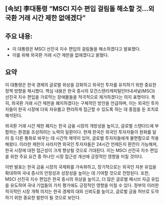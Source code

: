 ## [속보] 李대통령 “MSCI 지수 편입 걸림돌 해소할 것…외국환 거래 시간 제한 없애겠다”

## 주요 내용:
*   이 대통령은 MSCI 선진국 지수 편입의 걸림돌을 해소하겠다고 발표했다.
*   이를 위해 외국환 거래 시간 제한을 없애겠다고 밝혔다.

## 요약

이 대통령은 한국 경제의 글로벌 위상을 강화하고 외국인 투자를 유치하기 위한 중요한 정책 방향을 제시했다. 핵심 내용은 한국 증시의 모건스탠리캐피털인터내셔널(MSCI) 선진국 지수 편입을 가로막는 장애물들을 적극적으로 제거하겠다는 의지 표명이다. 특히, 외국환 거래 시간 제한을 폐지하겠다는 구체적인 방안을 언급하며, 이는 외국인 투자자들이 한국 시장에 더욱 자유롭고 편리하게 접근할 수 있도록 하는 데 중점을 둔 조치로 해석된다.

외국환 거래 시간 제한 폐지는 한국 금융 시장의 개방성을 높이고, 글로벌 스탠더드에 부합하는 환경을 조성하려는 노력의 일환이다. 현재 한국은 외국인 투자자들이 원화를 달러 등 다른 통화로 바꾸는 데 시간적 제약이 있어, 글로벌 투자자들에게 불편함으로 작용해왔다. 이러한 제한이 사라지면 외국인 투자자들은 24시간 언제든지 환전이 가능해져, 한국 시장에 대한 접근성이 크게 향상될 것으로 기대된다. 이는 MSCI 선진국 지수 편입을 위한 주요 요건 중 하나인 시장 접근성 개선에 긍정적인 영향을 미칠 것이다.

이번 발표는 한국 금융 시장의 국제화를 가속화하고, 장기적으로는 외국인 자본 유입을 확대하여 국내 증시의 안정성과 성장성을 높이는 데 기여할 것으로 전망된다. 또한, MSCI 선진국 지수 편입은 한국 증시의 위상을 높이고, 더 많은 글로벌 패시브 자금 유입을 유도하여 국내 기업들의 가치 평가에도 긍정적인 영향을 미칠 수 있다. 정부의 이러한 적극적인 시장 개혁 의지는 한국 경제의 대외 신뢰도를 높이고, 글로벌 금융 허브로 도약하기 위한 중요한 발판이 될 것으로 보인다.